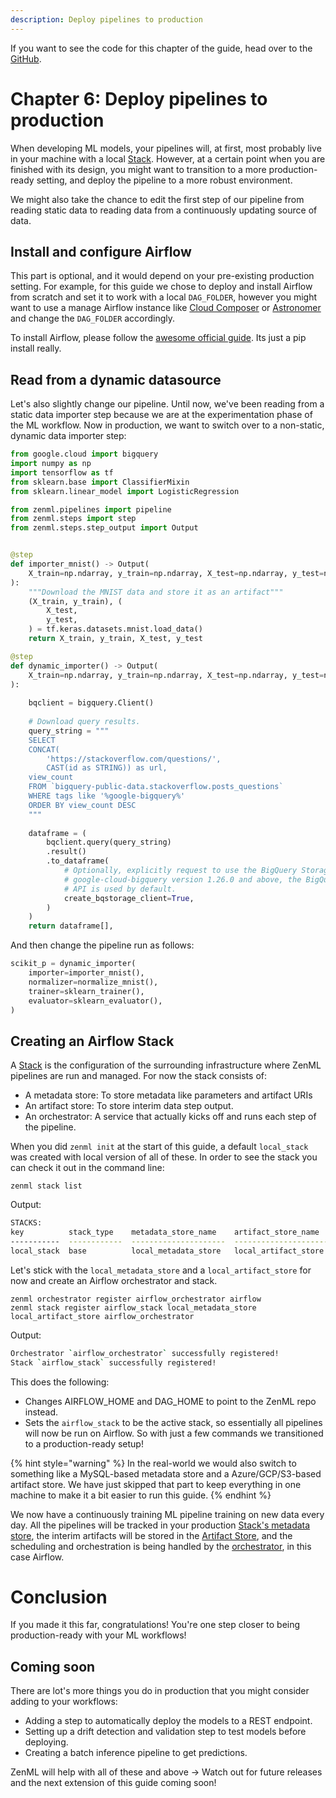 ```yaml
---
description: Deploy pipelines to production
---
```


If you want to see the code for this chapter of the guide, head over to the [GitHub](https://github.com/zenml-io/zenml/tree/main/examples/low_level_guide/chapter_6.py).

# Chapter 6: Deploy pipelines to production

When developing ML models, your pipelines will, at first, most probably live in your machine with a local [Stack](../../core-concepts.md). However, at a certain point when you are finished with its design, you might want to transition to a more production-ready setting, and deploy the pipeline to a more robust environment.

We might also take the chance to edit the first step of our pipeline from reading static data to reading data from a continuously updating source of data.


## Install and configure Airflow

This part is optional, and it would depend on your pre-existing production setting. For example, for this guide we chose to deploy and install Airflow from scratch and set it to work with a local `DAG_FOLDER`, however you might want to use a manage Airflow instance like [Cloud Composer](https://cloud.google.com/composer) or [Astronomer](https://astronomer.io/) and change the `DAG_FOLDER` accordingly.

To install Airflow, please follow the [awesome official guide](https://airflow.apache.org/docs/apache-airflow/stable/start/local.html). Its just a pip install really.

## Read from a dynamic datasource

Let's also slightly change our pipeline. Until now, we've been reading from a static data importer step because we are at the experimentation phase of the ML workflow. Now in production, we want to switch over to a non-static, dynamic data importer step:

```python
from google.cloud import bigquery
import numpy as np
import tensorflow as tf
from sklearn.base import ClassifierMixin
from sklearn.linear_model import LogisticRegression

from zenml.pipelines import pipeline
from zenml.steps import step
from zenml.steps.step_output import Output


@step
def importer_mnist() -> Output(
    X_train=np.ndarray, y_train=np.ndarray, X_test=np.ndarray, y_test=np.ndarray
):
    """Download the MNIST data and store it as an artifact"""
    (X_train, y_train), (
        X_test,
        y_test,
    ) = tf.keras.datasets.mnist.load_data()
    return X_train, y_train, X_test, y_test

@step
def dynamic_importer() -> Output(
    X_train=np.ndarray, y_train=np.ndarray, X_test=np.ndarray, y_test=np.ndarray
):
    
    bqclient = bigquery.Client()
    
    # Download query results.
    query_string = """
    SELECT
    CONCAT(
        'https://stackoverflow.com/questions/',
        CAST(id as STRING)) as url,
    view_count
    FROM `bigquery-public-data.stackoverflow.posts_questions`
    WHERE tags like '%google-bigquery%'
    ORDER BY view_count DESC
    """
    
    dataframe = (
        bqclient.query(query_string)
        .result()
        .to_dataframe(
            # Optionally, explicitly request to use the BigQuery Storage API. As of
            # google-cloud-bigquery version 1.26.0 and above, the BigQuery Storage
            # API is used by default.
            create_bqstorage_client=True,
        )
    )
    return dataframe[], 
```

And then change the pipeline run as follows:

```python
scikit_p = dynamic_importer(
    importer=importer_mnist(),
    normalizer=normalize_mnist(),
    trainer=sklearn_trainer(),
    evaluator=sklearn_evaluator(),
)
```
## Creating an Airflow Stack

A [Stack](../../core-concepts.md) is the configuration of the surrounding infrastructure where ZenML pipelines are run and managed. For now the stack consists of:

* A metadata store: To store metadata like parameters and artifact URIs
* An artifact store: To store interim data step output.
* An orchestrator: A service that actually kicks off and runs each step of the pipeline.

When you did `zenml init` at the start of this guide, a default `local_stack` was created with local version of all of these. In order to see the stack you can check it out in the command line:

```shell
zenml stack list
```

Output:
```bash
STACKS:
key          stack_type    metadata_store_name    artifact_store_name    orchestrator_name
-----------  ------------  ---------------------  ---------------------  -------------------
local_stack  base          local_metadata_store   local_artifact_store   local_orchestrator
```

Let's stick with the `local_metadata_store` and a `local_artifact_store` for now and create an Airflow orchestrator and stack.

```shell
zenml orchestrator register airflow_orchestrator airflow
zenml stack register airflow_stack local_metadata_store local_artifact_store airflow_orchestrator
```

Output:
```bash
Orchestrator `airflow_orchestrator` successfully registered!
Stack `airflow_stack` successfully registered!
```

This does the following:
* Changes AIRFLOW_HOME and DAG_HOME to point to the ZenML repo instead.
* Sets the `airflow_stack` to be the active stack, so essentially all pipelines will now be run on Airflow. So with just a few commands we transitioned to a production-ready setup!

{% hint style="warning" %}
In the real-world we would also switch to something like a MySQL-based metadata store and a Azure/GCP/S3-based artifact store. We have just skipped that part to keep everything in one machine to make it a bit easier to run this guide.
{% endhint %}




We now have a continuously training ML pipeline training on new data every day. All the pipelines will be tracked in your production [Stack's metadata store](../../core-concepts.md), the interim artifacts will be stored in the [Artifact Store](../../core-concepts.md), and the scheduling and orchestration is being handled by the [orchestrator](../../core-concepts.md), in this case Airflow.

# Conclusion

If you made it this far, congratulations! You're one step closer to being production-ready with your ML workflows!

## Coming soon

There are lot's more things you do in production that you might consider adding to your workflows:

* Adding a step to automatically deploy the models to a REST endpoint.
* Setting up a drift detection and validation step to test models before deploying.
* Creating a batch inference pipeline to get predictions.

ZenML will help with all of these and above -> Watch out for future releases and the next extension of this guide coming soon!